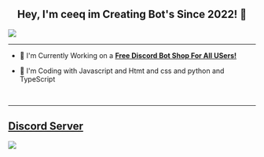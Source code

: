 ## <div align="center">Hey, I'm ceeq im Creating Bot's Since 2022! :rocket:</div>  

![](https://discord.c99.nl/widget/theme-3/663442537222242306.png) 

***

- :telescope: I'm Currently Working on a [**Free Discord Bot Shop For All USers!**](https://discord.gg/roverdev)

- :seedling: I'm Coding with Javascript and Htmt and css and python and TypeScript

<br/>

***

## [Discord Server](https://discord.gg/roverdev)
<a href="https://discord.gg/dykx4Qhw87"><img src="https://discord.com/api/guilds/918153120981319730/widget.png?style=banner2"></a>
